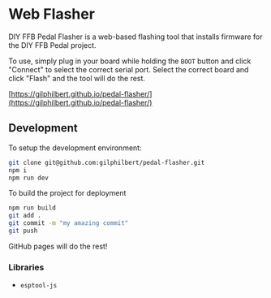 # Web Flasher
DIY FFB Pedal Flasher is a web-based flashing tool that installs firmware for the DIY FFB Pedal project.

To use, simply plug in your board while holding the `BOOT` button and click "Connect" to select the correct serial port. Select the correct board and click "Flash" and the tool will do the rest.

[https://gilphilbert.github.io/pedal-flasher/](https://gilphilbert.github.io/pedal-flasher/)

## Development
To setup the development environment:
```bash
git clone git@github.com:gilphilbert/pedal-flasher.git
npm i
npm run dev
```
To build the project for deployment
```bash
npm run build
git add .
git commit -m "my amazing commit"
git push
```
GitHub pages will do the rest!

### Libraries
- `esptool-js`